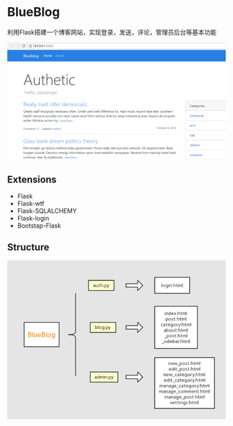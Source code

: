 #   BlueBlog

利用Flask搭建一个博客网站，实现登录，发送，评论，管理员后台等基本功能

![yes](https://github.com/authetic-x/Flask_Practice/blob/master/images/blublog.png)

##  Extensions

*   Flask
*   Flask-wtf
*   Flask-SQLALCHEMY
*   Flask-login
*   Bootstap-Flask

##  Structure

 ![](https://github.com/authetic-x/Flask_Practice/blob/master/images/blog_str.png)

